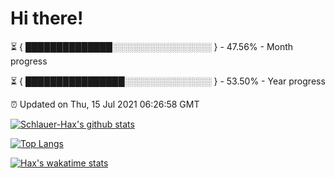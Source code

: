# Hi there!

⏳ { ██████████████░░░░░░░░░░░░░░░░ } - 47.56% - Month progress

⏳ { ████████████████░░░░░░░░░░░░░░ } - 53.50% - Year progress

⏰ Updated on Thu, 15 Jul 2021 06:26:58 GMT


[![Schlauer-Hax's github stats](https://github-readme-stats.vercel.app/api?username=Schlauer-Hax&show_icons=true&theme=dark&count_private=true)](https://github.com/Schlauer-Hax)


[![Top Langs](https://github-readme-stats.vercel.app/api/top-langs/?username=Schlauer-Hax&layout=compact&theme=dark)](https://github.com/Schlauer-Hax?tab=repositories)


[![Hax's wakatime stats](https://github-readme-stats.vercel.app/api/wakatime?username=Hax&theme=dark)](https://wakatime.com/@Hax)

